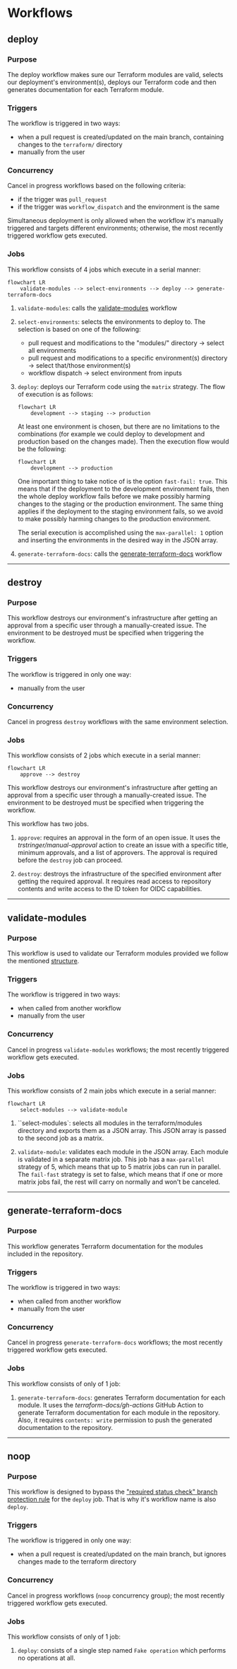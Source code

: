 # Workflows

## deploy

### Purpose

The deploy workflow makes sure our Terraform modules are valid, selects our deployment's environment(s), deploys our Terraform code and then generates documentation for each Terraform module.

### Triggers

The workflow is triggered in two ways:

- when a pull request is created/updated on the main branch, containing changes to the `terraform/` directory
- manually from the user

### Concurrency

Cancel in progress workflows based on the following criteria:

- if the trigger was `pull_request`
- if the trigger was `workflow_dispatch` and the environment is the same

Simultaneous deployment is only allowed when the workflow it's manually triggered and targets different environments; otherwise, the most recently triggered workflow gets executed.

### Jobs

This workflow consists of 4 jobs which execute in a serial manner:

```mermaid
flowchart LR
    validate-modules --> select-environments --> deploy --> generate-terraform-docs
```

1. `validate-modules`: calls the [validate-modules](#validate-modules) workflow

2. `select-environments`: selects the environments to deploy to. The selection is based on one of the following:
   - pull request and modifications to the "modules/" directory &rarr; select all environments
   - pull request and modifications to a specific environment(s) directory &rarr; select that/those environment(s)
   - workflow dispatch &rarr; select environment from inputs

3. `deploy`: deploys our Terraform code using the `matrix` strategy. The flow of execution is as follows:
  
    ```mermaid
    flowchart LR
        development --> staging --> production
    ```

    At least one environment is chosen, but there are no limitations to the combinations (for example we could deploy to development and production based on the changes made). Then the execution flow would be the following:

    ```mermaid
    flowchart LR
        development --> production
    ```

    One important thing to take notice of is the option `fast-fail: true`. This means that if the deployment to the development environment fails, then the whole deploy workflow fails before we make possibly harming changes to the staging or the production environment. The same thing applies if the deployment to the staging environment fails, so we avoid to make possibly harming changes to the production environment.

    The serial execution is accomplished using the `max-parallel: 1` option and inserting the environments in the desired way in the JSON array.

4. `generate-terraform-docs`: calls the [generate-terraform-docs](#generate-terraform-docs) workflow

---

## destroy

### Purpose

This workflow destroys our environment's infrastructure after getting an approval from a specific user through a manually-created issue. The environment to be destroyed must be specified when triggering the workflow.

### Triggers

The workflow is triggered in only one way:

- manually from the user

### Concurrency

Cancel in progress `destroy` workflows with the same environment selection.

### Jobs

This workflow consists of 2 jobs which execute in a serial manner:

```mermaid
flowchart LR
    approve --> destroy
```

This workflow destroys our environment's infrastructure after getting an approval from a specific user through a manually-created issue. The environment to be destroyed must be specified when triggering the workflow.

This workflow has two jobs.

1. `approve`: requires an approval in the form of an open issue. It uses the *trstringer/manual-approval* action to create an issue with a specific title, minimum approvals, and a list of approvers. The approval is required before the `destroy` job can proceed.

2. `destroy`: destroys the infrastructure of the specified environment after getting the required approval. It requires read access to repository contents and write access to the ID token for OIDC capabilities.

---

## validate-modules

### Purpose

This workflow is used to validate our Terraform modules provided we follow the mentioned [structure](structure.md).

### Triggers

The workflow is triggered in two ways:

- when called from another workflow
- manually from the user

### Concurrency

Cancel in progress `validate-modules` workflows; the most recently triggered workflow gets executed.

### Jobs

This workflow consists of 2 main jobs which execute in a serial manner:

```mermaid
flowchart LR
    select-modules --> validate-module
```

1. ``select-modules`:  selects all modules in the terraform/modules directory and exports them as a JSON array. This JSON array is passed to the second job as a matrix.

2. `validate-module`: validates each module in the JSON array. Each module is validated in a separate matrix job. This job has a `max-parallel` strategy of 5, which means that up to 5 matrix jobs can run in parallel. The `fail-fast` strategy is set to false, which means that if one or more matrix jobs fail, the rest will carry on normally and won't be canceled.

---

## generate-terraform-docs

### Purpose

This workflow generates Terraform documentation for the modules included in the repository.

### Triggers

The workflow is triggered in two ways:

- when called from another workflow
- manually from the user

### Concurrency

Cancel in progress `generate-terraform-docs` workflows; the most recently triggered workflow gets executed.

### Jobs

This workflow consists of only of 1 job:

1. `generate-terraform-docs`: generates Terraform documentation for each module. It uses the *terraform-docs/gh-actions* GitHub Action to generate Terraform documentation for each module in the repository. Also, it requires `contents: write` permission to push the generated documentation to the repository.

---

## noop

### Purpose

This workflow is designed to bypass the ["required status check" branch protection rule](branch_protection.md) for the `deploy` job. That is why it's workflow name is also `deploy`.

### Triggers

The workflow is triggered in only one way:

- when a pull request is created/updated on the main branch, but ignores changes made to the terraform directory

### Concurrency

Cancel in progress workflows (`noop` concurrency group); the most recently triggered workflow gets executed.

### Jobs

This workflow consists of only of 1 job:

1. `deploy`: consists of a single step named `Fake operation` which performs no operations at all.
